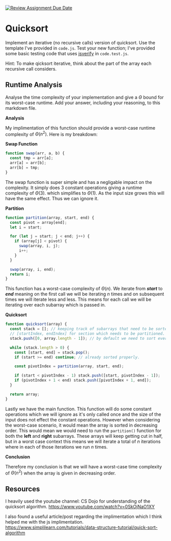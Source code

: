 [![Review Assignment Due Date](https://classroom.github.com/assets/deadline-readme-button-24ddc0f5d75046c5622901739e7c5dd533143b0c8e959d652212380cedb1ea36.svg)](https://classroom.github.com/a/ZLHpg3lN)

# Quicksort

Implement an iterative (no recursive calls) version of quicksort. Use the
template I've provided in `code.js`. Test your new function; I've provided some
basic testing code that uses [jsverify](https://jsverify.github.io/) in
`code.test.js`.

Hint: To make qicksort iterative, think about the part of the array each
recursive call considers.

## Runtime Analysis

Analyse the time complexity of your implementation and give a $\Theta$ bound for
its worst-case runtime. Add your answer, including your reasoning, to this
markdown file.

**Analysis**

My implimentation of this function should provide a worst-case runtime complexity of $\Theta(n^2)$.
Here is my breakdown:

**Swap Function**

```js
function swap(arr, a, b) {
  const tmp = arr[a];
  arr[a] = arr[b];
  arr[b] = tmp;
}
```

The swap function is super simple and has a negligable impact on the complexity. It simply does 3 constant operations giving a runtime complexity of $\Theta(3)$. which simplifies to $\Theta(1)$. As the input size grows this will have the same effect. Thus we can ignore it.

**Partition**

```js
function partition(array, start, end) {
  const pivot = array[end];
  let i = start;

  for (let j = start; j < end; j++) {
    if (array[j] < pivot) {
      swap(array, i, j);
      i++;
    }
  }

  swap(array, i, end);
  return i;
}
```

This function has a worst-case complexity of $\Theta(n)$. We iterate from **_start_** to **_end_** meaning on the first call we will be iterating $n$ times and on subsequent times we will iterate less and less. This means for each call we will be iterating over each subarray which is passed in.

**Quicksort**

```js
function quicksort(array) {
  const stack = []; // keeping track of subarrays that need to be sorted.
  // [startIndex, endIndex] for section which needs to be partitioned.
  stack.push([0, array.length - 1]); // by default we need to sort everything in array

  while (stack.length > 0) {
    const [start, end] = stack.pop();
    if (start >= end) continue; // already sorted properly.

    const pivotIndex = partition(array, start, end);

    if (start < pivotIndex - 1) stack.push([start, pivotIndex - 1]);
    if (pivotIndex + 1 < end) stack.push([pivotIndex + 1, end]);
  }

  return array;
}
```

Lastly we have the main function. This function will do some constant operations which we will ignore as it's only called once and the size of the input does not effect the constant operations. However when considering the worst-case scenario, it would mean the array is sorted in decreasing order. This would mean we would need to run the `partition()` function for both the **left** and **right** subarrays. These arrays will keep getting cut in half, but in a worst case context this means we will iterate a total of $n$ iterations where in each of those iterations we run $n$ times.

**Conclusion**

Therefore my conclusion is that we will have a worst-case time complexity of $\Theta(n^2)$ when the array is given in decreasing order.

## Resources

I heavily used the youtube channel: CS Dojo for understanding of the quicksort algorithm.
https://www.youtube.com/watch?v=0SkOjNaO1XY

I also found a useful article/post regarding the implimentation which I think helped me with the js implimentation.
https://www.simplilearn.com/tutorials/data-structure-tutorial/quick-sort-algorithm
